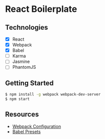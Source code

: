 # React Boilerplate

## Technologies

* [x] React
* [x] Webpack
* [x] Babel
* [ ] Karma
* [ ] Jasmine
* [ ] PhantomJS

## Getting Started

```sh
$ npm install -g webpack webpack-dev-server
$ npm start
```

## Resources

* [Webpack Configuration](https://github.com/webpack/docs/wiki/configuration)
* [Babel Presets](https://babeljs.io/docs/plugins/preset-latest/)
